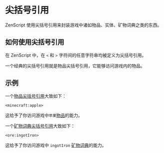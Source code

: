 # 尖括号引用

ZenScript 使用尖括号引用来封装游戏中诸如物品、实体、矿物词典之类的东西。

## 如何使用尖括号引用

在 ZenScript 中，在 `<` 和 `>` 字符间的任意字符串均被定义为尖括号引用。

一个经典的尖括号引用就是物品尖括号引用，它能够访问游戏内的物品。

## 示例

一个[物品尖括号引用](/Vanilla/Brackets/Bracket_Item/)大致如下：

```
<minecraft:apple>
```

这给予了你访问游戏中`苹果`[物品](/Vanilla/Items/IItemStack/)的能力。

一个[矿物词典尖括号引用](/Vanilla/Brackets/Bracket_Ore/)大致如下：

```
<ore:ingotIron>
```

这给予了你访问游戏中 `ingotIron` [矿物词典](/Vanilla/OreDict/IOreDictEntry/)的能力。
